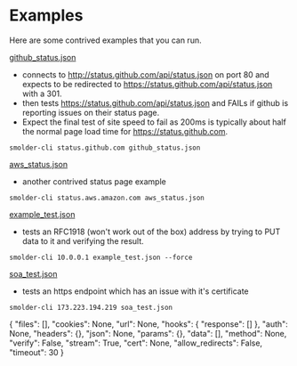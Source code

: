 Examples
========

Here are some contrived examples that you can run.


[github_status.json](github_status.json)
- connects to http://status.github.com/api/status.json on port 80 and expects to be redirected to https://status.github.com/api/status.json with a 301.
- then tests https://status.github.com/api/status.json and FAILs if github is reporting issues on their status page.
- Expect the final test of site speed to fail as 200ms is typically about half the normal page load time for https://status.github.com.

```
smolder-cli status.github.com github_status.json
```

[aws_status.json](aws_status.json)
- another contrived status page example

```
smolder-cli status.aws.amazon.com aws_status.json
```

[example_test.json](example_test.json)
- tests an RFC1918 (won't work out of the box) address by trying to PUT data to it and verifying the result.

```
smolder-cli 10.0.0.1 example_test.json --force
```


[soa_test.json](soa_test.json)
- tests an https endpoint which has an issue with it's certificate
```
smolder-cli 173.223.194.219 soa_test.json
```
{
    "files": [],
    "cookies": None,
    "url": None,
    "hooks": {
        "response": []
    },
    "auth": None,
    "headers": {},
    "json": None,
    "params": {},
    "data": [],
    "method": None,
    "verify": False,
    "stream": True,
    "cert": None,
    "allow_redirects": False,
    "timeout": 30
}

